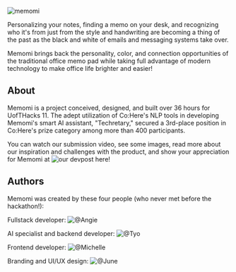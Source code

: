 ![memomi](https://socialify.git.ci/AngelaVilladiego/memomi/image?description=1&descriptionEditable=Elevate%20your%20memos%20to%20a%20new%20realm%20of%20creativity%20and%20efficiency%2C%20seamlessly%20blending%20the%20charm%20of%20handwritten%20notes%20with%20cutting-edge%20AI%20intelligence.&font=Rokkitt&logo=https%3A%2F%2Fraw.githubusercontent.com%2FAngelaVilladiego%2Fmemomi%2Fdemo%2FMemomiWeb%2Fpublic%2Ficon.png&name=1&theme=Light)

Personalizing your notes, finding a memo on your desk, and recognizing who it's from just from the style and handwriting are becoming a thing of the past as the black and white of emails and messaging systems take over. 

Memomi brings back the personality, color, and connection opportunities of the traditional office memo pad while taking full advantage of modern technology to make office life brighter and easier!

## About
Memomi is a project conceived, designed, and built over 36 hours for UofTHacks 11. The adept utilization of Co:Here's NLP tools in developing Memomi's smart AI assistant, "Techretary," secured a 3rd-place position in Co:Here's prize category among more than 400 participants.

You can watch our submission video, see some images, read more about our inspiration and challenges with the product, and show your appreciation for Memomi at ![our devpost here!](https://devpost.com/software/memomi)

## Authors
Memomi was created by these four people (who never met before the hackathon!):

Fullstack developer: ![@Angie](https://www.linkedin.com/in/angela-villadiego/)

AI specialist and backend developer: ![@Tyo](https://www.linkedin.com/in/naufal-adityo-3089a121b/)

Frontend developer: ![@Michelle](https://www.linkedin.com/in/michelle-collins-656584261/)

Branding and UI/UX design: ![@June](https://www.linkedin.com/in/june-hong/)

